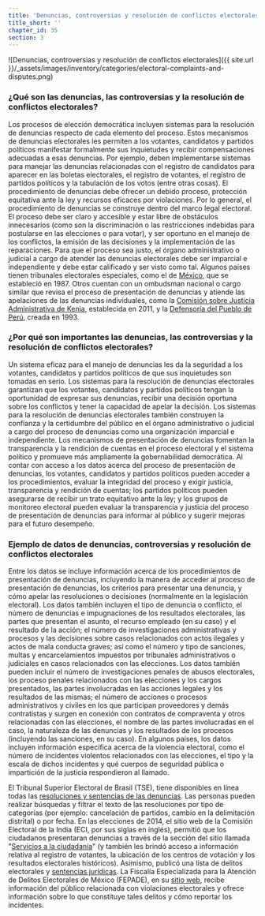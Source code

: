 ```yaml
---
title: 'Denuncias, controversias y resolución de conflictos electorales'
title_short: ''
chapter_id: 35
section: 3
---
```


![Denuncias, controversias y resolución de conflictos electorales]({{ site.url }}/\_assets/images/inventory/categories/electoral-complaints-and-disputes.png)

### ¿Qué son las denuncias, las controversias y la resolución de conflictos electorales?

Los procesos de elección democrática incluyen sistemas para la resolución de denuncias respecto de cada elemento del proceso. Estos mecanismos de denuncias electorales les permiten a los votantes, candidatos y partidos políticos manifestar formalmente sus inquietudes y recibir compensaciones adecuadas a esas denuncias. Por ejemplo, deben implementarse sistemas para manejar las denuncias relacionadas con el registro de candidatos para aparecer en las boletas electorales, el registro de votantes, el registro de partidos políticos y la tabulación de los votos (entre otras cosas). El procedimiento de denuncias debe ofrecer un debido proceso, protección equitativa ante la ley y recursos eficaces por violaciones. Por lo general, el procedimiento de denuncias se construye dentro del marco legal electoral. El proceso debe ser claro y accesible y estar libre de obstáculos innecesarios (como son la discriminación o las restricciones indebidas para postularse en las elecciones o para votar), y ser oportuno en el manejo de los conflictos, la emisión de las decisiones y la implementación de las reparaciones. Para que el proceso sea justo, el órgano administrativo o judicial a cargo de atender las denuncias electorales debe ser imparcial e independiente y debe estar calificado y ser visto como tal. Algunos países tienen tribunales electorales especiales, como el de [México](http://portal.te.gob.mx/acercate), que se estableció en 1987. Otros cuentan con un ombudsman nacional o cargo similar que revisa el proceso de presentación de denuncias y atiende las apelaciones de las denuncias individuales, como la [Comisión sobre Justicia Administrativa de Kenia](http://www.ombudsman.go.ke/), establecida en 2011, y la [Defensoría del Pueblo de Perú](http://www.defensoria.gob.pe/), creada en 1993.

### ¿Por qué son importantes las denuncias, las controversias y la resolución de conflictos electorales?

Un sistema eficaz para el manejo de denuncias les da la seguridad a los votantes, candidatos y partidos políticos de que sus inquietudes son tomadas en serio. Los sistemas para la resolución de denuncias electorales garantizan que los votantes, candidatos y partidos políticos tengan la oportunidad de expresar sus denuncias, recibir una decisión oportuna sobre los conflictos y tener la capacidad de apelar la decisión. Los sistemas para la resolución de denuncias electorales también construyen la confianza y la certidumbre del público en el órgano administrativo o judicial a cargo del proceso de denuncias como una organización imparcial e independiente. Los mecanismos de presentación de denuncias fomentan la transparencia y la rendición de cuentas en el proceso electoral y el sistema político y promueve más ampliamente la gobernabilidad democrática. Al contar con acceso a los datos acerca del proceso de presentación de denuncias, los votantes, candidatos y partidos políticos pueden acceder a los procedimientos, evaluar la integridad del proceso y exigir justicia, transparencia y rendición de cuentas; los partidos políticos pueden asegurarse de recibir un trato equitativo ante la ley; y los grupos de monitoreo electoral pueden evaluar la transparencia y justicia del proceso de presentación de denuncias para informar al público y sugerir mejoras para el futuro desempeño.

### Ejemplo de datos de denuncias, controversias y resolución de conflictos electorales

Entre los datos se incluye información acerca de los procedimientos de presentación de denuncias, incluyendo la manera de acceder al proceso de presentación de denuncias, los criterios para presentar una denuncia, y cómo apelar las resoluciones o decisiones (normalmente en la legislación electoral). Los datos también incluyen el tipo de denuncia o conflicto, el número de denuncias e impugnaciones de los resultados electorales, las partes que presentan el asunto, el recurso empleado (en su caso) y el resultado de la acción; el número de investigaciones administrativas y procesos y las decisiones sobre casos relacionados con actos ilegales y actos de mala conducta graves; así como el número y tipo de sanciones, multas y encarcelamientos impuestos por tribunales administrativos o judiciales en casos relacionados con las elecciones. Los datos también pueden incluir el número de investigaciones penales de abusos electorales, los proceso penales relacionados con las elecciones y los cargos presentados, las partes involucradas en las acciones legales y los resultados de las mismas; el número de acciones o procesos administrativos y civiles en los que participan proveedores y demás contratistas y surgen en conexión con contratos de compraventa y otros relacionadas con las elecciones, el nombre de las partes involucradas en el caso, la naturaleza de las denuncias y los resultados de los procesos (incluyendo las sanciones, en su caso). En algunos países, los datos incluyen información específica acerca de la violencia electoral, como el número de incidentes violentos relacionados con las elecciones, el tipo y la escala de dichos incidentes y qué cuerpos de seguridad pública o impartición de la justicia respondieron al llamado.

El Tribunal Superior Electoral de Brasil (TSE), tiene disponibles en línea todas las [resoluciones y sentencias de las denuncias](http://www.tse.jus.br/jurisprudencia/inteiro-teor). Las personas pueden realizar búsquedas y filtrar el texto de las resoluciones por tipo de categorías (por ejemplo: cancelación de partidos, cambio en la delimitación distrital) o por fecha. En las elecciones de 2014, el sitio web de la Comisión Electoral de la India (ECI, por sus siglas en inglés), permitió que los ciudadanos presentaran denuncias a través de la sección del sitio llamada "[Servicios a la ciudadanía](http://www.eci-citizenservicesforofficers.nic.in/cservices/default.aspx)" (y también les brindó acceso a información relativa al registro de votantes, la ubicación de los centros de votación y los resultados electorales históricos). Asimismo, publicó una lista de delitos electorales y [sentencias jurídicas](http://eci.nic.in/eci_main1/opiniontendered.aspx). La Fiscalía Especializada para la Atención de Delitos Electorales de México (FEPADE), en su [sitio web](http://www.pgr.gob.mx/fepade/), recibe información del público relacionada con violaciones electorales y ofrece información sobre lo que constituye tales delitos y cómo reportar los incidentes.
